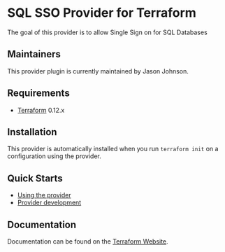 SQL SSO Provider for Terraform
==================

The goal of this provider is to allow Single Sign on for SQL Databases

## Maintainers

This provider plugin is currently maintained by Jason Johnson.

## Requirements

-	[Terraform](https://www.terraform.io/downloads.html) 0.12.x

## Installation

This provider is automatically installed when you run `terraform init` on a configuration using the provider.

## Quick Starts

- [Using the provider](https://registry.terraform.io/providers/jason-johnson/sqlsso/latest/docs)
- [Provider development](DEVELOPMENT.md)

## Documentation

Documentation can be found on the [Terraform Website](https://registry.terraform.io/providers/jason-johnson/sqlsso/latest/docs).